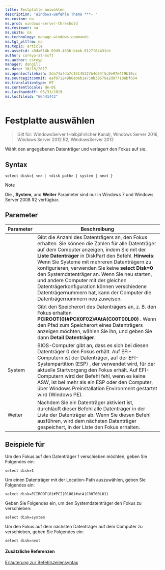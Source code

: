 ```yaml
---
title: Festplatte auswählen
description: 'Windows-Befehle Thema ***- '
ms.custom: na
ms.prod: windows-server-threshold
ms.reviewer: na
ms.suite: na
ms.technology: manage-windows-commands
ms.tgt_pltfrm: na
ms.topic: article
ms.assetid: a0da614b-09d9-433b-b4eb-9127f84431cb
author: coreyp-at-msft
ms.author: coreyp
manager: dongill
ms.date: 10/16/2017
ms.openlocfilehash: 2da74afda7c15145327b4d64f5c0e97e4f9b10cc
ms.sourcegitcommit: eaf071249b6eb6b1a758b38579a2d87710abfb54
ms.translationtype: MT
ms.contentlocale: de-DE
ms.lasthandoff: 05/31/2019
ms.locfileid: "66441442"
---
```

# <a name="select-disk"></a>Festplatte auswählen

>Gilt für: WindowsServer (Halbjährlicher Kanal), Windows Server 2016, Windows Server 2012 R2, WindowsServer 2012

Wählt den angegebenen Datenträger und verlagert den Fokus auf sie.  
  
  
  
## <a name="syntax"></a>Syntax  
  
```  
select disk={ <n> | <disk path> | system | next }  
```  
  
> [!NOTE]  
> Die **<disk path>** , **System**, und **Weiter** Parameter sind nur in Windows 7 und Windows Server 2008 R2 verfügbar.  
  
## <a name="parameters"></a>Parameter  
  
|  Parameter  |                                                                                                                                                                                                            Beschreibung                                                                                                                                                                                                            |
|-------------|-----------------------------------------------------------------------------------------------------------------------------------------------------------------------------------------------------------------------------------------------------------------------------------------------------------------------------------------------------------------------------------------------------------------------------------|
|     <n>     | Gibt die Anzahl des Datenträgers an, den Fokus erhalten. Sie können die Zahlen für alle Datenträger auf dem Computer anzeigen, indem Sie mit der **Liste Datenträger** in DiskPart den Befehl. **Hinweis**: Wenn Sie Systeme mit mehreren Datenträgern zu konfigurieren, verwenden Sie keine **select Disk\=0** den Systemdatenträger an. Wenn Sie neu starten, und andere Computer mit der gleichen Datenträgerkonfiguration können verschiedene Datenträgernummern hat, kann der Computer die Datenträgernummern neu zuweisen. |
| <disk path> |                                                                                                                 Gibt den Speicherort des Datenträgers an, z. B. den Fokus erhalten **PCIROOT\(0\)\#PCI\(0F02\)\#AtA\(C00T00L00\)** . Wenn den Pfad zum Speicherort eines Datenträgers anzeigen möchten, wählen Sie ihn, und geben Sie dann **Detail Datenträger**.                                                                                                                  |
|   System    |                                 BIOS-Computer gibt an, dass es sich bei diesen Datenträger 0 den Fokus erhält. Auf EFI-Computern ist der Datenträger, auf der EFI-Systempartition \(ESP\) , der verwendet wird, für der aktuelle Startvorgang den Fokus erhält. Auf EFI-Computern wird der Befehl fehl, wenn es keine ASW, ist bei mehr als ein ESP oder den Computer, über Windows Preinstallation Environment gestartet wird \(Windows PE\).                                  |
|    Weiter     |                                                                                                                                     Nachdem Sie ein Datenträger aktiviert ist, durchläuft dieser Befehl alle Datenträger in der Liste der Datenträger ab. Wenn Sie diesen Befehl ausführen, wird dem nächsten Datenträger gespeichert, in der Liste den Fokus erhalten.                                                                                                                                      |
  
## <a name="BKMK_examples"></a>Beispiele für  
Um den Fokus auf den Datenträger 1 verschieben möchten, geben Sie Folgendes ein:  
  
```  
select disk=1  
```  
  
Um einen Datenträger mit der Location-Path auszuwählen, geben Sie Folgendes ein:  
  
```  
select disk=PCIROOT(0)#PCI(0100)#atA(C00T00L01)  
```  
  
Geben Sie Folgendes ein, um den Systemdatenträger den Fokus zu verschieben:  
  
```  
select disk=system  
```  
  
Um den Fokus auf dem nächsten Datenträger auf dem Computer zu verschieben, geben Sie Folgendes ein:  
  
```  
select disk=next  
```  
  
#### <a name="additional-references"></a>Zusätzliche Referenzen  
[Erläuterung zur Befehlszeilensyntax](command-line-syntax-key.md)  
  

  

